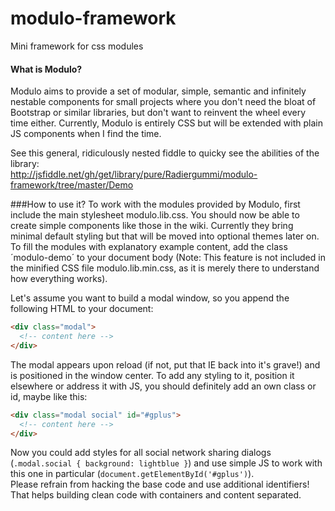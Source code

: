 # modulo-framework
Mini framework for css modules

#### What is Modulo?
Modulo aims to provide a set of modular, simple, semantic and infinitely nestable components for small projects where you don't need the bloat of Bootstrap or similar libraries, but don't want to reinvent the wheel every time either.
Currently, Modulo is entirely CSS but will be extended with plain JS components when I find the time.

See this general, ridiculously nested fiddle to quicky see the abilities of the library:  
http://jsfiddle.net/gh/get/library/pure/Radiergummi/modulo-framework/tree/master/Demo


###How to use it?
To work with the modules provided by Modulo, first include the main stylesheet modulo.lib.css. You should now be able to create simple components like those in the wiki. Currently they bring minimal default styling but that will be moved into optional themes later on.  
To fill the modules with explanatory example content, add the class ´modulo-demo´ to your document body (Note: This feature is not included in the minified CSS file modulo.lib.min.css, as it is merely there to understand how everything works).  

Let's assume you want to build a modal window, so you append the following HTML to your document:

```html
<div class="modal">
  <!-- content here -->
</div>
```

The modal appears upon reload (if not, put that IE back into it's grave!) and is positioned in the window center. To add any styling to it, position it elsewhere or address it with JS, you should definitely add an own class or id, maybe like this:  

```html
<div class="modal social" id="#gplus">
  <!-- content here -->
</div>
```

Now you could add styles for all social network sharing dialogs (`.modal.social { background: lightblue }`) and use simple JS to work with this one in particular (`document.getElementById('#gplus')`).  
Please refrain from hacking the base code and use additional identifiers! That helps building clean code with containers and content separated.  
